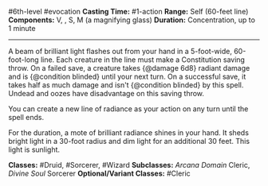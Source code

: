 #6th-level #evocation
**Casting Time:** #1-action
**Range:** Self (60-feet line)
**Components:** V, , S, M (a magnifying glass)
**Duration:** Concentration, up to 1 minute

---

A beam of brilliant light flashes out from your hand in a 5-foot-wide, 60-foot-long line. Each creature in the line must make a Constitution saving throw. On a failed save, a creature takes {@damage 6d8} radiant damage and is {@condition blinded} until your next turn. On a successful save, it takes half as much damage and isn't {@condition blinded} by this spell. Undead and oozes have disadvantage on this saving throw.

You can create a new line of radiance as your action on any turn until the spell ends.

For the duration, a mote of brilliant radiance shines in your hand. It sheds bright light in a 30-foot radius and dim light for an additional 30 feet. This light is sunlight.


**Classes:** #Druid, #Sorcerer, #Wizard
**Subclasses:** *Arcana Domain* Cleric, *Divine Soul* Sorcerer
**Optional/Variant Classes:** #Cleric
